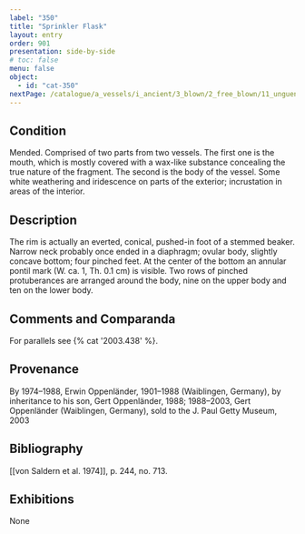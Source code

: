 ```yaml
---
label: "350"
title: "Sprinkler Flask"
layout: entry
order: 901
presentation: side-by-side
# toc: false
menu: false
object:
  - id: "cat-350"
nextPage: /catalogue/a_vessels/i_ancient/3_blown/2_free_blown/11_unguentaria/2_handled_unguentaria/1_handled_unguentaria_aryballoi/
---
```


## Condition

Mended. Comprised of two parts from two vessels. The first one is the mouth, which is mostly covered with a wax-like substance concealing the true nature of the fragment. The second is the body of the vessel. Some white weathering and iridescence on parts of the exterior; incrustation in areas of the interior.

## Description

The rim is actually an everted, conical, pushed-in foot of a stemmed beaker. Narrow neck probably once ended in a diaphragm; ovular body, slightly concave bottom; four pinched feet. At the center of the bottom an annular pontil mark (W. ca. 1, Th. 0.1 cm) is visible. Two rows of pinched protuberances are arranged around the body, nine on the upper body and ten on the lower body.

## Comments and Comparanda

For parallels see {% cat '2003.438' %}.

## Provenance

By 1974–1988, Erwin Oppenländer, 1901–1988 (Waiblingen, Germany), by inheritance to his son, Gert Oppenländer, 1988; 1988–2003, Gert Oppenländer (Waiblingen, Germany), sold to the J. Paul Getty Museum, 2003

## Bibliography

[[von Saldern et al. 1974]], p. 244, no. 713.

## Exhibitions

None
